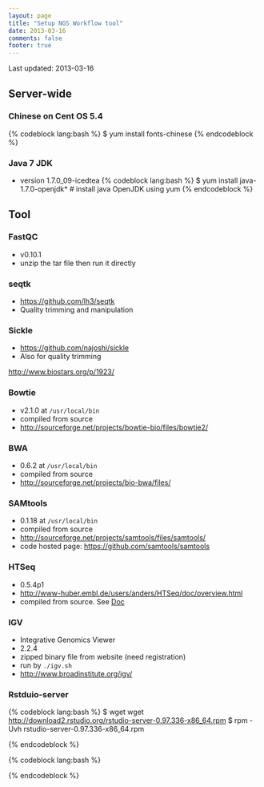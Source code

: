 ```yaml
---
layout: page
title: "Setup NGS Workflow tool"
date: 2013-03-16
comments: false
footer: true
---
```


Last updated: 2013-03-16

## Server-wide
### Chinese on Cent OS 5.4
{% codeblock lang:bash %}
$ yum install fonts-chinese
{% endcodeblock %}

### Java 7 JDK
* version 1.7.0_09-icedtea
{% codeblock lang:bash %}
$ yum install java-1.7.0-openjdk*    # install java OpenJDK using yum
{% endcodeblock %}



## Tool

### FastQC
* v0.10.1
* unzip the tar file then run it directly


### seqtk
* <https://github.com/lh3/seqtk>
* Quality trimming and manipulation

### Sickle
* <https://github.com/najoshi/sickle>
* Also for quality trimming

http://www.biostars.org/p/1923/


### Bowtie
* v2.1.0 at `/usr/local/bin`
* compiled from source
* <http://sourceforge.net/projects/bowtie-bio/files/bowtie2/>


### BWA
* 0.6.2 at `/usr/local/bin`
* compiled from source
* <http://sourceforge.net/projects/bio-bwa/files/>


### SAMtools
* 0.1.18 at `/usr/local/bin`
* compiled from source
* <http://sourceforge.net/projects/samtools/files/samtools/>
* code hosted page: <https://github.com/samtools/samtools>


### HTSeq
* 0.5.4p1
* <http://www-huber.embl.de/users/anders/HTSeq/doc/overview.html>
* compiled from source. See [Doc](http://www-huber.embl.de/users/anders/HTSeq/doc/install.html#install)


### IGV
* Integrative Genomics Viewer
* 2.2.4
* zipped binary file from website (need registration)
* run by `./igv.sh`
* <http://www.broadinstitute.org/igv/>


### Rstduio-server

{% codeblock lang:bash %}
$ wget wget http://download2.rstudio.org/rstudio-server-0.97.336-x86_64.rpm
$ rpm -Uvh rstudio-server-0.97.336-x86_64.rpm

{% endcodeblock %}

{% codeblock lang:bash %}

{% endcodeblock %}
